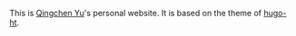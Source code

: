 This is [Qingchen Yu](https://zhgyqc.site/)'s personal website. It is based on the theme of [hugo-ht](https://github.com/hongtaoh/hugo-ht).
